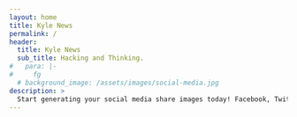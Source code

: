 ```yaml
---
layout: home
title: Kyle News
permalink: /
header:
  title: Kyle News
  sub_title: Hacking and Thinking.
#   para: |-
#     fg
  # background_image: /assets/images/social-media.jpg
description: >
  Start generating your social media share images today! Facebook, Twitter, YouTube, Pinterest and LinkedIn share images can be generated automatically with the social image app. Giving you more time to work on building your business!
---
```

